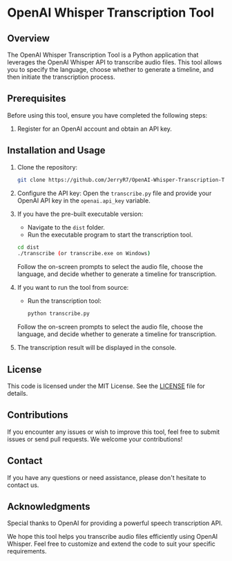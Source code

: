 # OpenAI Whisper Transcription Tool

## Overview

The OpenAI Whisper Transcription Tool is a Python application that leverages the OpenAI Whisper API to transcribe audio files. This tool allows you to specify the language, choose whether to generate a timeline, and then initiate the transcription process.

## Prerequisites

Before using this tool, ensure you have completed the following steps:

1. Register for an OpenAI account and obtain an API key.

## Installation and Usage

1. Clone the repository:

   ```bash
   git clone https://github.com/JerryR7/OpenAI-Whisper-Transcription-Tool.git
   ```

2. Configure the API key: Open the `transcribe.py` file and provide your OpenAI API key in the `openai.api_key` variable.

3. If you have the pre-built executable version:

   - Navigate to the `dist` folder.
   - Run the executable program to start the transcription tool.

   ```bash
   cd dist
   ./transcribe (or transcribe.exe on Windows)
   ```

   Follow the on-screen prompts to select the audio file, choose the language, and decide whether to generate a timeline for transcription.

4. If you want to run the tool from source:

   - Run the transcription tool:

     ```bash
     python transcribe.py
     ```

   Follow the on-screen prompts to select the audio file, choose the language, and decide whether to generate a timeline for transcription.

5. The transcription result will be displayed in the console.

## License

This code is licensed under the MIT License. See the [LICENSE](LICENSE) file for details.

## Contributions

If you encounter any issues or wish to improve this tool, feel free to submit issues or send pull requests. We welcome your contributions!

## Contact

If you have any questions or need assistance, please don't hesitate to contact us.

## Acknowledgments

Special thanks to OpenAI for providing a powerful speech transcription API.

We hope this tool helps you transcribe audio files efficiently using OpenAI Whisper. Feel free to customize and extend the code to suit your specific requirements.
